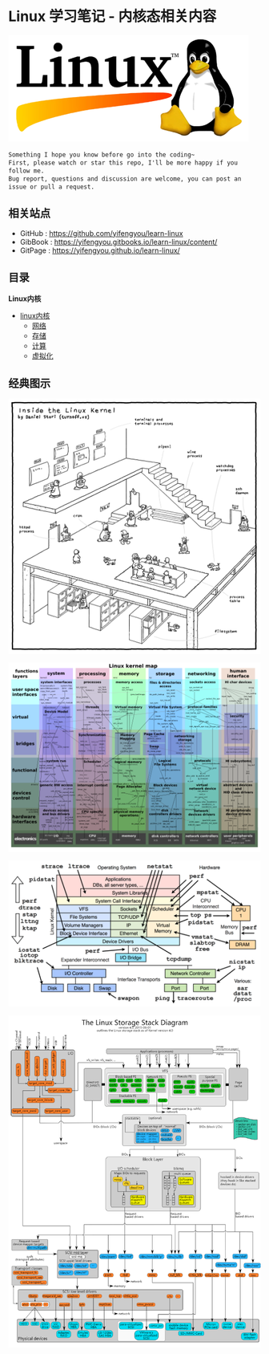 # Linux 学习笔记 - 内核态相关内容

![20200920_111538_07](image/20200920_111538_07.png) 

```
Something I hope you know before go into the coding~
First, please watch or star this repo, I'll be more happy if you follow me.
Bug report, questions and discussion are welcome, you can post an issue or pull a request.
```

## 相关站点

* GitHub : <https://github.com/yifengyou/learn-linux>
* GibBook : <https://yifengyou.gitbooks.io/learn-linux/content/>
* GitPage : <https://yifengyou.github.io/learn-linux/>

## 目录

**Linux内核**

* [linux内核](docs/linux内核.md)
    * [网络](docs/linux内核/网络.md)
    * [存储](docs/linux内核/存储.md)
    * [计算](docs/linux内核/计算.md)
    * [虚拟化](docs/linux内核/虚拟化.md)


## 经典图示

![20200206_120104_66](image/20200206_120104_66.png)

![20200206_115832_99](image/20200206_115832_99.png)

![20200206_115847_96](image/20200206_115847_96.png)

![20200206_204901_19](image/20200206_204901_19.png)
